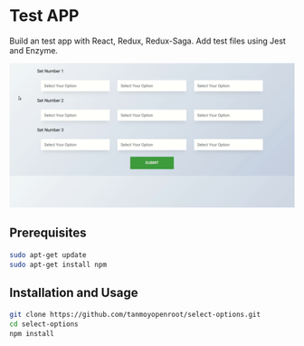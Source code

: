 # Test APP

Build an test app with React, Redux, Redux-Saga. Add test files using Jest and Enzyme.

![Peek](gif/peek1.gif)

## Prerequisites

```sh
sudo apt-get update
sudo apt-get install npm
```

## Installation and Usage

```sh
git clone https://github.com/tanmoyopenroot/select-options.git
cd select-options
npm install
```
